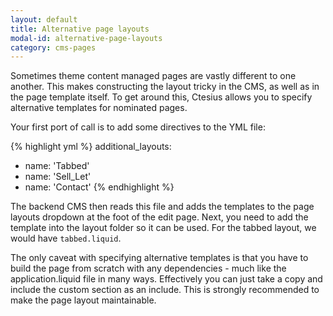 ```yaml
---
layout: default
title: Alternative page layouts
modal-id: alternative-page-layouts
category: cms-pages
---
```

Sometimes theme content managed pages are vastly different to one another. This makes constructing the layout tricky in the CMS, as well as in the page template itself. To get around this, Ctesius allows you to specify alternative templates for nominated pages.

Your first port of call is to add some directives to the YML file:

{% highlight yml %}
 additional_layouts:
  - name: 'Tabbed'
  - name: 'Sell_Let'
  - name: 'Contact'
{% endhighlight %}

The backend CMS then reads this file and adds the templates to the page layouts dropdown at the foot of the edit page. Next, you need to add the template into the layout folder so it can be used. For the tabbed layout, we would have ``tabbed.liquid``. 

The only caveat with specifying alternative templates is that you have to build the page from scratch with any dependencies - much like the application.liquid file in many ways. Effectively you can just take a copy and include the custom section as an include. This is strongly recommended to make the page layout maintainable.